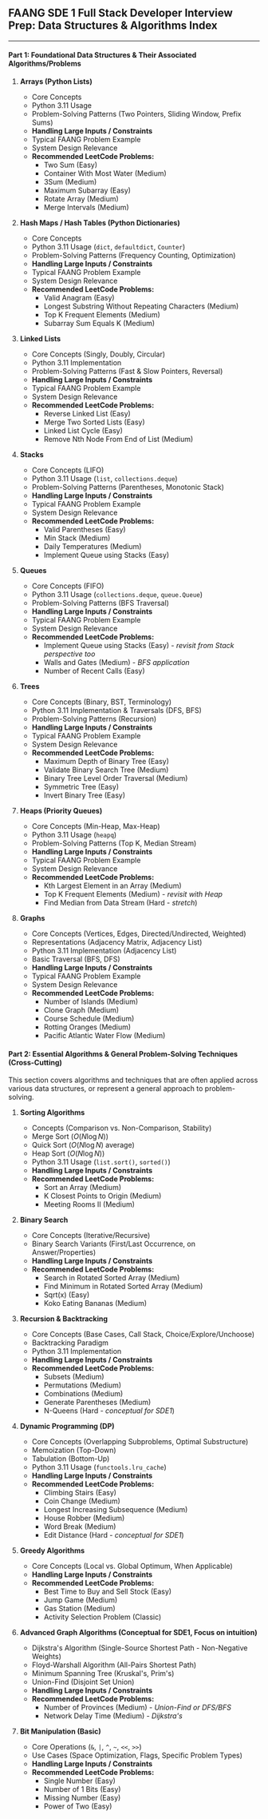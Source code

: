 ## FAANG SDE 1 Full Stack Developer Interview Prep: Data Structures & Algorithms Index

---

#### **Part 1: Foundational Data Structures & Their Associated Algorithms/Problems**

1.  **Arrays (Python Lists)**
    * Core Concepts
    * Python 3.11 Usage
    * Problem-Solving Patterns (Two Pointers, Sliding Window, Prefix Sums)
    * **Handling Large Inputs / Constraints**
    * Typical FAANG Problem Example
    * System Design Relevance
    * **Recommended LeetCode Problems:**
        * Two Sum (Easy)
        * Container With Most Water (Medium)
        * 3Sum (Medium)
        * Maximum Subarray (Easy)
        * Rotate Array (Medium)
        * Merge Intervals (Medium)

2.  **Hash Maps / Hash Tables (Python Dictionaries)**
    * Core Concepts
    * Python 3.11 Usage (`dict`, `defaultdict`, `Counter`)
    * Problem-Solving Patterns (Frequency Counting, Optimization)
    * **Handling Large Inputs / Constraints**
    * Typical FAANG Problem Example
    * System Design Relevance
    * **Recommended LeetCode Problems:**
        * Valid Anagram (Easy)
        * Longest Substring Without Repeating Characters (Medium)
        * Top K Frequent Elements (Medium)
        * Subarray Sum Equals K (Medium)

3.  **Linked Lists**
    * Core Concepts (Singly, Doubly, Circular)
    * Python 3.11 Implementation
    * Problem-Solving Patterns (Fast & Slow Pointers, Reversal)
    * **Handling Large Inputs / Constraints**
    * Typical FAANG Problem Example
    * System Design Relevance
    * **Recommended LeetCode Problems:**
        * Reverse Linked List (Easy)
        * Merge Two Sorted Lists (Easy)
        * Linked List Cycle (Easy)
        * Remove Nth Node From End of List (Medium)

4.  **Stacks**
    * Core Concepts (LIFO)
    * Python 3.11 Usage (`list`, `collections.deque`)
    * Problem-Solving Patterns (Parentheses, Monotonic Stack)
    * **Handling Large Inputs / Constraints**
    * Typical FAANG Problem Example
    * System Design Relevance
    * **Recommended LeetCode Problems:**
        * Valid Parentheses (Easy)
        * Min Stack (Medium)
        * Daily Temperatures (Medium)
        * Implement Queue using Stacks (Easy)

5.  **Queues**
    * Core Concepts (FIFO)
    * Python 3.11 Usage (`collections.deque`, `queue.Queue`)
    * Problem-Solving Patterns (BFS Traversal)
    * **Handling Large Inputs / Constraints**
    * Typical FAANG Problem Example
    * System Design Relevance
    * **Recommended LeetCode Problems:**
        * Implement Queue using Stacks (Easy) - *revisit from Stack perspective too*
        * Walls and Gates (Medium) - *BFS application*
        * Number of Recent Calls (Easy)

6.  **Trees**
    * Core Concepts (Binary, BST, Terminology)
    * Python 3.11 Implementation & Traversals (DFS, BFS)
    * Problem-Solving Patterns (Recursion)
    * **Handling Large Inputs / Constraints**
    * Typical FAANG Problem Example
    * System Design Relevance
    * **Recommended LeetCode Problems:**
        * Maximum Depth of Binary Tree (Easy)
        * Validate Binary Search Tree (Medium)
        * Binary Tree Level Order Traversal (Medium)
        * Symmetric Tree (Easy)
        * Invert Binary Tree (Easy)

7.  **Heaps (Priority Queues)**
    * Core Concepts (Min-Heap, Max-Heap)
    * Python 3.11 Usage (`heapq`)
    * Problem-Solving Patterns (Top K, Median Stream)
    * **Handling Large Inputs / Constraints**
    * Typical FAANG Problem Example
    * System Design Relevance
    * **Recommended LeetCode Problems:**
        * Kth Largest Element in an Array (Medium)
        * Top K Frequent Elements (Medium) - *revisit with Heap*
        * Find Median from Data Stream (Hard - *stretch*)

8.  **Graphs**
    * Core Concepts (Vertices, Edges, Directed/Undirected, Weighted)
    * Representations (Adjacency Matrix, Adjacency List)
    * Python 3.11 Implementation (Adjacency List)
    * Basic Traversal (BFS, DFS)
    * **Handling Large Inputs / Constraints**
    * Typical FAANG Problem Example
    * System Design Relevance
    * **Recommended LeetCode Problems:**
        * Number of Islands (Medium)
        * Clone Graph (Medium)
        * Course Schedule (Medium)
        * Rotting Oranges (Medium)
        * Pacific Atlantic Water Flow (Medium)
#### **Part 2: Essential Algorithms & General Problem-Solving Techniques (Cross-Cutting)**

This section covers algorithms and techniques that are often applied across various data structures, or represent a general approach to problem-solving.

1.  **Sorting Algorithms**
    * Concepts (Comparison vs. Non-Comparison, Stability)
    * Merge Sort ($O(N \log N)$)
    * Quick Sort ($O(N \log N)$ average)
    * Heap Sort ($O(N \log N)$)
    * Python 3.11 Usage (`list.sort()`, `sorted()`)
    * **Handling Large Inputs / Constraints**
    * **Recommended LeetCode Problems:**
        * Sort an Array (Medium)
        * K Closest Points to Origin (Medium)
        * Meeting Rooms II (Medium)

2.  **Binary Search**
    * Core Concepts (Iterative/Recursive)
    * Binary Search Variants (First/Last Occurrence, on Answer/Properties)
    * **Handling Large Inputs / Constraints**
    * **Recommended LeetCode Problems:**
        * Search in Rotated Sorted Array (Medium)
        * Find Minimum in Rotated Sorted Array (Medium)
        * Sqrt(x) (Easy)
        * Koko Eating Bananas (Medium)

3.  **Recursion & Backtracking**
    * Core Concepts (Base Cases, Call Stack, Choice/Explore/Unchoose)
    * Backtracking Paradigm
    * Python 3.11 Implementation
    * **Handling Large Inputs / Constraints**
    * **Recommended LeetCode Problems:**
        * Subsets (Medium)
        * Permutations (Medium)
        * Combinations (Medium)
        * Generate Parentheses (Medium)
        * N-Queens (Hard - *conceptual for SDE1*)

4.  **Dynamic Programming (DP)**
    * Core Concepts (Overlapping Subproblems, Optimal Substructure)
    * Memoization (Top-Down)
    * Tabulation (Bottom-Up)
    * Python 3.11 Usage (`functools.lru_cache`)
    * **Handling Large Inputs / Constraints**
    * **Recommended LeetCode Problems:**
        * Climbing Stairs (Easy)
        * Coin Change (Medium)
        * Longest Increasing Subsequence (Medium)
        * House Robber (Medium)
        * Word Break (Medium)
        * Edit Distance (Hard - *conceptual for SDE1*)

5.  **Greedy Algorithms**
    * Core Concepts (Local vs. Global Optimum, When Applicable)
    * **Handling Large Inputs / Constraints**
    * **Recommended LeetCode Problems:**
        * Best Time to Buy and Sell Stock (Easy)
        * Jump Game (Medium)
        * Gas Station (Medium)
        * Activity Selection Problem (Classic)

6.  **Advanced Graph Algorithms (Conceptual for SDE1, Focus on intuition)**
    * Dijkstra's Algorithm (Single-Source Shortest Path - Non-Negative Weights)
    * Floyd-Warshall Algorithm (All-Pairs Shortest Path)
    * Minimum Spanning Tree (Kruskal's, Prim's)
    * Union-Find (Disjoint Set Union)
    * **Handling Large Inputs / Constraints**
    * **Recommended LeetCode Problems:**
        * Number of Provinces (Medium) - *Union-Find or DFS/BFS*
        * Network Delay Time (Medium) - *Dijkstra's*

7.  **Bit Manipulation (Basic)**
    * Core Operations (`&`, `|`, `^`, `~`, `<<`, `>>`)
    * Use Cases (Space Optimization, Flags, Specific Problem Types)
    * **Handling Large Inputs / Constraints**
    * **Recommended LeetCode Problems:**
        * Single Number (Easy)
        * Number of 1 Bits (Easy)
        * Missing Number (Easy)
        * Power of Two (Easy)